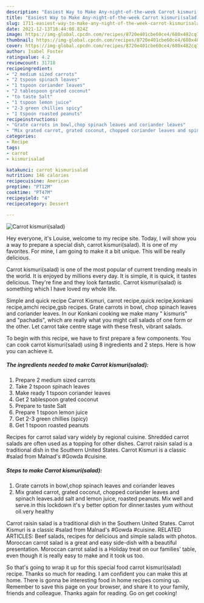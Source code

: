 ```yaml
---
description: "Easiest Way to Make Any-night-of-the-week Carrot kismuri(salad)"
title: "Easiest Way to Make Any-night-of-the-week Carrot kismuri(salad)"
slug: 1711-easiest-way-to-make-any-night-of-the-week-carrot-kismurisalad
date: 2021-12-13T16:44:08.824Z
image: https://img-global.cpcdn.com/recipes/8720e401cbe60ce4/680x482cq70/carrot-kismurisalad-recipe-main-photo.jpg
thumbnail: https://img-global.cpcdn.com/recipes/8720e401cbe60ce4/680x482cq70/carrot-kismurisalad-recipe-main-photo.jpg
cover: https://img-global.cpcdn.com/recipes/8720e401cbe60ce4/680x482cq70/carrot-kismurisalad-recipe-main-photo.jpg
author: Isabel Foster
ratingvalue: 4.2
reviewcount: 31718
recipeingredient:
- "2 medium sized carrots"
- "2 tspoon spinach leaves"
- "1 tspoon coriander leaves"
- "2 tablespoon grated coconut"
- "to taste Salt"
- "1 tspoon lemon juice"
- "2-3 green chillies spicy"
- "1 tspoon roasted peanuts"
recipeinstructions:
- "Grate carrots in bowl,chop spinach leaves and coriander leaves"
- "Mix grated carrot, grated coconut, chopped coriander leaves and spinach leaves.add salt and lemon juice, roasted peanuts. Mix well and serve.in this lockdown it&#39;s y better option for dinner.tastes yum without oil.very healthy"
categories:
- Recipe
tags:
- carrot
- kismurisalad

katakunci: carrot kismurisalad 
nutrition: 146 calories
recipecuisine: American
preptime: "PT12M"
cooktime: "PT47M"
recipeyield: "4"
recipecategory: Dessert

---
```



![Carrot kismuri(salad)](https://img-global.cpcdn.com/recipes/8720e401cbe60ce4/680x482cq70/carrot-kismurisalad-recipe-main-photo.jpg)

Hey everyone, it's Louise, welcome to my recipe site. Today, I will show you a way to prepare a special dish, carrot kismuri(salad). It is one of my favorites. For mine, I am going to make it a bit unique. This will be really delicious.

Carrot kismuri(salad) is one of the most popular of current trending meals in the world. It is enjoyed by millions every day. It is simple, it is quick, it tastes delicious. They're fine and they look fantastic. Carrot kismuri(salad) is something which I have loved my whole life.

Simple and quick recipe Carrot Kismuri, carrot recipe,quick recipe,konkani recipe,amchi recipe,gsb recipes. Grate carrots in bowl, chop spinach leaves and coriander leaves. In our Konkani cooking we make many " kismuris" and "pachadis", which are really what you might call salads of one form or the other. Let carrot take centre stage with these fresh, vibrant salads.


To begin with this recipe, we have to first prepare a few components. You can cook carrot kismuri(salad) using 8 ingredients and 2 steps. Here is how you can achieve it.

<!--inarticleads1-->

##### The ingredients needed to make Carrot kismuri(salad):

1. Prepare 2 medium sized carrots
1. Take 2 tspoon spinach leaves
1. Make ready 1 tspoon coriander leaves
1. Get 2 tablespoon grated coconut
1. Prepare to taste Salt
1. Prepare 1 tspoon lemon juice
1. Get 2-3 green chillies (spicy)
1. Get 1 tspoon roasted peanuts


Recipes for carrot salad vary widely by regional cuisine. Shredded carrot salads are often used as a topping for other dishes. Carrot raisin salad is a traditional dish in the Southern United States. Carrot Kismuri is a classic #salad from Malnad&#39;s #Gowda #cuisine. 

<!--inarticleads2-->

##### Steps to make Carrot kismuri(salad):

1. Grate carrots in bowl,chop spinach leaves and coriander leaves
1. Mix grated carrot, grated coconut, chopped coriander leaves and spinach leaves.add salt and lemon juice, roasted peanuts. Mix well and serve.in this lockdown it&#39;s y better option for dinner.tastes yum without oil.very healthy


Carrot raisin salad is a traditional dish in the Southern United States. Carrot Kismuri is a classic #salad from Malnad&#39;s #Gowda #cuisine. RELATED ARTICLES: Beef salads, recipes for delicious and simple salads with photos. Moroccan carrot salad is a great and easy side-dish with a beautiful presentation. Moroccan carrot salad is a Holiday treat on our families&#39; table, even though it is really easy to make and it took us too. 

So that's going to wrap it up for this special food carrot kismuri(salad) recipe. Thanks so much for reading. I am confident you can make this at home. There is gonna be interesting food in home recipes coming up. Remember to save this page on your browser, and share it to your family, friends and colleague. Thanks again for reading. Go on get cooking!
